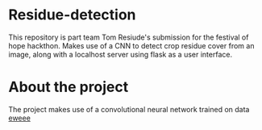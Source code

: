 # Residue-detection
This repository is part team Tom Resiude's submission for the festival of hope hackthon. Makes use of a CNN to detect crop residue cover from an image, along with a localhost server using flask as a user interface.  

# About the project
The project makes use of a convolutional neural network trained on data <a href = "https://doi.org/10.5066/F7930SDB">eweee</a>





